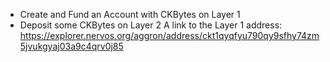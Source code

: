- Create and Fund an Account with CKBytes on Layer 1
- Deposit some CKBytes on Layer 2
A link to the Layer 1 address:
https://explorer.nervos.org/aggron/address/ckt1qyqfyu790qy9sfhy74zm5jvukgyaj03a9c4qrv0j85

